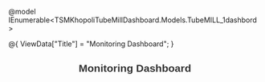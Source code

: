 @model IEnumerable<TSMKhopoliTubeMillDashboard.Models.TubeMILL_1dashbord>

@{
    ViewData["Title"] = "Monitoring Dashboard";
}

<h2 style="text-align:center; color: #333; font-family: Arial, sans-serif;">Monitoring Dashboard</h2>

<div style="display: flex; flex-wrap: wrap; justify-content: center; gap: 20px;">
    <canvas id="powerChart" style="max-width: 500px; max-height: 300px;"></canvas>
    <canvas id="speedChart" style="max-width: 500px; max-height: 300px;"></canvas>
    <canvas id="frequencyChart" style="max-width: 500px; max-height: 300px;"></canvas>
    <canvas id="voltageCurrentChart" style="max-width: 500px; max-height: 300px;"></canvas>
</div>

<script src="https://cdn.jsdelivr.net/npm/chart.js"></script>
<script>
    // Retrieve data from Model
    var sensorData = @Html.Raw(Json.Serialize(Model));
    console.log("Sensor Data:", sensorData);

    // Ensure timestamps are properly formatted for Chart.js
    var timestamps = sensorData.map(d => new Date(d.timestamp).toLocaleTimeString());

    // Extract data fields
    var power = sensorData.map(d => d.power);
    var speed = sensorData.map(d => d.lineSpeed);  // Ensure case matches Model
    var frequency = sensorData.map(d => d.actual_Frequency);
    var voltage = sensorData.map(d => d.voltage_Percentage);
    var current = sensorData.map(d => d.current_Percentage);

    function createChart(ctx, label, data, color) {
        return new Chart(ctx, {
            type: 'line',
            data: {
                labels: timestamps,
                datasets: [{
                    label: label,
                    data: data,
                    borderColor: color,
                    backgroundColor: color + "33",  // Transparent fill
                    fill: true,
                    tension: 0.3,  // Smooth curve
                    pointRadius: 3
                }]
            },
            options: {
                responsive: true,
                maintainAspectRatio: false,
                plugins: {
                    legend: { display: true },
                    tooltip: { enabled: true }
                },
                scales: {
                    x: {
                        display: true,
                        title: { display: true, text: 'Time', color: '#555' }
                    },
                    y: {
                        display: true,
                        title: { display: true, text: label, color: '#555' }
                    }
                }
            }
        });
    }

    // Create charts with better colors and formatting
    createChart(document.getElementById('powerChart'), 'Power', power, 'orange');
    createChart(document.getElementById('speedChart'), 'Speed', speed, 'red');
    createChart(document.getElementById('frequencyChart'), 'Frequency', frequency, 'blue');
    
    var voltageCurrentChart = new Chart(document.getElementById('voltageCurrentChart'), {
        type: 'line',
        data: {
            labels: timestamps,
            datasets: [
                {
                    label: 'Voltage %',
                    data: voltage,
                    borderColor: 'purple',
                    backgroundColor: 'purple33',
                    fill: true,
                    tension: 0.3
                },
                {
                    label: 'Current %',
                    data: current,
                    borderColor: 'green',
                    backgroundColor: 'green33',
                    fill: true,
                    tension: 0.3
                }
            ]
        },
        options: {
            responsive: true,
            maintainAspectRatio: false,
            plugins: { legend: { display: true }, tooltip: { enabled: true } },
            scales: {
                x: { display: true, title: { display: true, text: 'Time', color: '#555' } },
                y: { display: true, title: { display: true, text: 'Voltage & Current', color: '#555' } }
            }
        }
    });
</script>